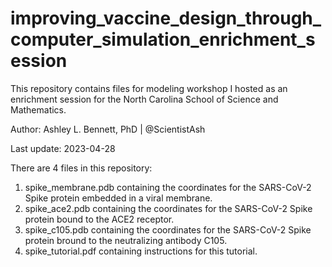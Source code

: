 # improving_vaccine_design_through_computer_simulation_enrichment_session
This repository contains files for modeling workshop I hosted as an enrichment session for the North Carolina School of Science and Mathematics.

Author: Ashley L. Bennett, PhD | @ScientistAsh

Last update: 2023-04-28


There are 4 files in this repository:
  1. spike_membrane.pdb containing the coordinates for the SARS-CoV-2 Spike protein embedded in a viral membrane.
  2. spike_ace2.pdb containing the coordinates for the SARS-CoV-2 Spike protein bound to the ACE2 receptor.
  3. spike_c105.pdb containing the coordinates for the SARS-CoV-2 Spike protein bround to the neutralizing antibody C105. 
  4. spike_tutorial.pdf containing instructions for this tutorial. 
